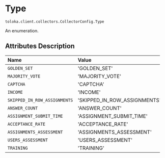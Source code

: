 # Type
`toloka.client.collectors.CollectorConfig.Type`

An enumeration.

## Attributes Description

| Name | Value | Description |
| :------| :-----------| :----------| 
`GOLDEN_SET`|'GOLDEN_SET'|<p></p>
`MAJORITY_VOTE`|'MAJORITY_VOTE'|<p></p>
`CAPTCHA`|'CAPTCHA'|<p></p>
`INCOME`|'INCOME'|<p></p>
`SKIPPED_IN_ROW_ASSIGNMENTS`|'SKIPPED_IN_ROW_ASSIGNMENTS'|<p></p>
`ANSWER_COUNT`|'ANSWER_COUNT'|<p></p>
`ASSIGNMENT_SUBMIT_TIME`|'ASSIGNMENT_SUBMIT_TIME'|<p></p>
`ACCEPTANCE_RATE`|'ACCEPTANCE_RATE'|<p></p>
`ASSIGNMENTS_ASSESSMENT`|'ASSIGNMENTS_ASSESSMENT'|<p></p>
`USERS_ASSESSMENT`|'USERS_ASSESSMENT'|<p></p>
`TRAINING`|'TRAINING'|<p></p>
